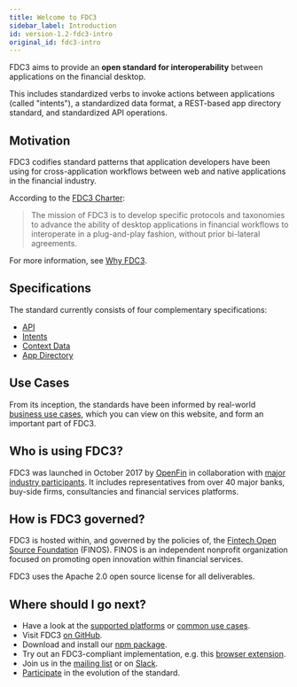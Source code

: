 ```yaml
---
title: Welcome to FDC3
sidebar_label: Introduction
id: version-1.2-fdc3-intro
original_id: fdc3-intro
---
```


FDC3 aims to provide an **open standard for interoperability** between applications on the financial desktop.

This includes standardized verbs to invoke actions between applications (called "intents"), a standardized data format, a REST-based app directory standard, and standardized API operations.

## Motivation

FDC3 codifies standard patterns that application developers have been using for cross-application workflows between web and native applications
in the financial industry.

According to the [FDC3 Charter](fdc3-charter):
> The mission of FDC3 is to develop specific protocols and taxonomies to advance the ability of desktop applications in financial workflows to interoperate in a plug-and-play fashion, without prior bi-lateral agreements.

For more information, see [Why FDC3](why-fdc3).
## Specifications

The standard currently consists of four complementary specifications:

- [API](api/spec)
- [Intents](intents/spec)
- [Context Data](context/spec)
- [App Directory](app-directory/spec)

## Use Cases

From its inception, the standards have been informed by real-world [business use cases](use-cases/overview), which you can view on this website,
and form an important part of FDC3.
## Who is using FDC3?

FDC3 was launched in October 2017 by [OpenFin](http://www.openfin.co) in collaboration with [major industry participants](/users). It includes representatives from over 40 major banks, buy-side firms, consultancies and financial services platforms.

## How is FDC3 governed?

FDC3 is hosted within, and governed by the policies of, the [Fintech Open Source Foundation](http://finos.org/) (FINOS). FINOS is an independent nonprofit organization focused on promoting open innovation within financial services.

FDC3 uses the Apache 2.0 open source license for all deliverables.

## Where should I go next?

- Have a look at the [supported platforms](supported-platforms) or [common use cases](use-cases/overview).
- Visit FDC3 [on GitHub](https://github.com/finos/FDC3).
- Download and install our [npm package](https://www.npmjs.com/package/@finos/fdc3).
- Try out an FDC3-compliant implementation, e.g. this [browser extension](https://github.com/finos/fdc3-desktop-agent).
- Join us in the [mailing list](fdc3+subscribe@finos.org) or on [Slack](https://app.slack.com/client/T01E7QRQH97/C01R0P7H5LH).
- [Participate](https://github.com/finos/FDC3#getting-involved) in the evolution of the standard.

